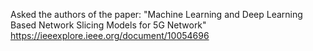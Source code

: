 Asked the authors of the paper: "Machine Learning and Deep Learning Based Network Slicing Models for 5G Network"
https://ieeexplore.ieee.org/document/10054696
